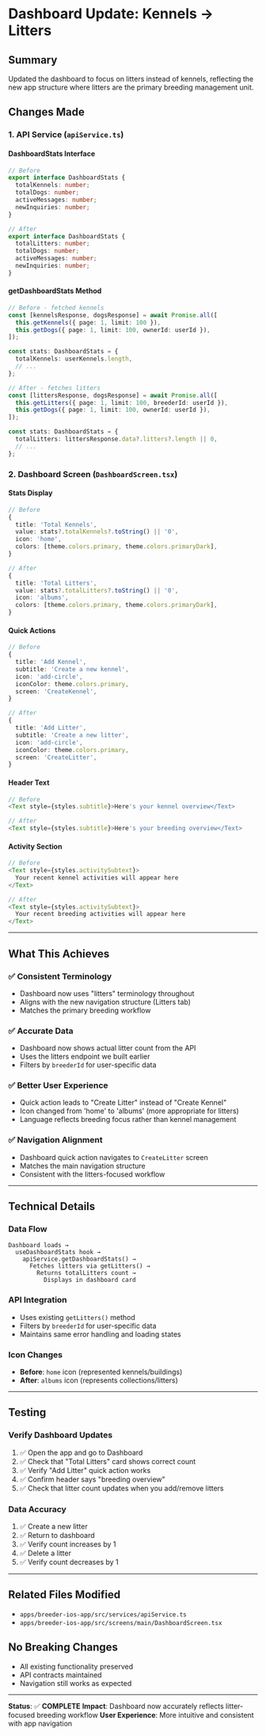 # Dashboard Update: Kennels → Litters

## Summary

Updated the dashboard to focus on litters instead of kennels, reflecting the new app structure where litters are the primary breeding management unit.

## Changes Made

### 1. API Service (`apiService.ts`)

#### DashboardStats Interface

```typescript
// Before
export interface DashboardStats {
  totalKennels: number;
  totalDogs: number;
  activeMessages: number;
  newInquiries: number;
}

// After
export interface DashboardStats {
  totalLitters: number;
  totalDogs: number;
  activeMessages: number;
  newInquiries: number;
}
```

#### getDashboardStats Method

```typescript
// Before - fetched kennels
const [kennelsResponse, dogsResponse] = await Promise.all([
  this.getKennels({ page: 1, limit: 100 }),
  this.getDogs({ page: 1, limit: 100, ownerId: userId }),
]);

const stats: DashboardStats = {
  totalKennels: userKennels.length,
  // ...
};

// After - fetches litters
const [littersResponse, dogsResponse] = await Promise.all([
  this.getLitters({ page: 1, limit: 100, breederId: userId }),
  this.getDogs({ page: 1, limit: 100, ownerId: userId }),
]);

const stats: DashboardStats = {
  totalLitters: littersResponse.data?.litters?.length || 0,
  // ...
};
```

### 2. Dashboard Screen (`DashboardScreen.tsx`)

#### Stats Display

```typescript
// Before
{
  title: 'Total Kennels',
  value: stats?.totalKennels?.toString() || '0',
  icon: 'home',
  colors: [theme.colors.primary, theme.colors.primaryDark],
}

// After
{
  title: 'Total Litters',
  value: stats?.totalLitters?.toString() || '0',
  icon: 'albums',
  colors: [theme.colors.primary, theme.colors.primaryDark],
}
```

#### Quick Actions

```typescript
// Before
{
  title: 'Add Kennel',
  subtitle: 'Create a new kennel',
  icon: 'add-circle',
  iconColor: theme.colors.primary,
  screen: 'CreateKennel',
}

// After
{
  title: 'Add Litter',
  subtitle: 'Create a new litter',
  icon: 'add-circle',
  iconColor: theme.colors.primary,
  screen: 'CreateLitter',
}
```

#### Header Text

```typescript
// Before
<Text style={styles.subtitle}>Here's your kennel overview</Text>

// After
<Text style={styles.subtitle}>Here's your breeding overview</Text>
```

#### Activity Section

```typescript
// Before
<Text style={styles.activitySubtext}>
  Your recent kennel activities will appear here
</Text>

// After
<Text style={styles.activitySubtext}>
  Your recent breeding activities will appear here
</Text>
```

---

## What This Achieves

### ✅ **Consistent Terminology**

- Dashboard now uses "litters" terminology throughout
- Aligns with the new navigation structure (Litters tab)
- Matches the primary breeding workflow

### ✅ **Accurate Data**

- Dashboard now shows actual litter count from the API
- Uses the litters endpoint we built earlier
- Filters by `breederId` for user-specific data

### ✅ **Better User Experience**

- Quick action leads to "Create Litter" instead of "Create Kennel"
- Icon changed from 'home' to 'albums' (more appropriate for litters)
- Language reflects breeding focus rather than kennel management

### ✅ **Navigation Alignment**

- Dashboard quick action navigates to `CreateLitter` screen
- Matches the main navigation structure
- Consistent with the litters-focused workflow

---

## Technical Details

### Data Flow

```
Dashboard loads →
  useDashboardStats hook →
    apiService.getDashboardStats() →
      Fetches litters via getLitters() →
        Returns totalLitters count →
          Displays in dashboard card
```

### API Integration

- Uses existing `getLitters()` method
- Filters by `breederId` for user-specific data
- Maintains same error handling and loading states

### Icon Changes

- **Before**: `home` icon (represented kennels/buildings)
- **After**: `albums` icon (represents collections/litters)

---

## Testing

### Verify Dashboard Updates

1. ✅ Open the app and go to Dashboard
2. ✅ Check that "Total Litters" card shows correct count
3. ✅ Verify "Add Litter" quick action works
4. ✅ Confirm header says "breeding overview"
5. ✅ Check that litter count updates when you add/remove litters

### Data Accuracy

1. ✅ Create a new litter
2. ✅ Return to dashboard
3. ✅ Verify count increases by 1
4. ✅ Delete a litter
5. ✅ Verify count decreases by 1

---

## Related Files Modified

- `apps/breeder-ios-app/src/services/apiService.ts`
- `apps/breeder-ios-app/src/screens/main/DashboardScreen.tsx`

## No Breaking Changes

- All existing functionality preserved
- API contracts maintained
- Navigation still works as expected

---

**Status**: ✅ **COMPLETE**
**Impact**: Dashboard now accurately reflects litter-focused breeding workflow
**User Experience**: More intuitive and consistent with app navigation
